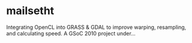 # mailsetht
Integrating OpenCL into GRASS &amp; GDAL to improve warping, resampling, and calculating speed. A GSoC 2010 project under…
